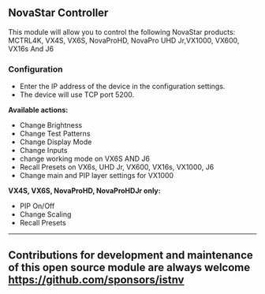 ## NovaStar Controller

This module will allow you to control the following NovaStar products: MCTRL4K, VX4S, VX6S, NovaProHD, NovaPro UHD Jr,VX1000, VX600, VX16s And J6

### Configuration

- Enter the IP address of the device in the configuration settings.
- The device will use TCP port 5200.

**Available actions:**

- Change Brightness
- Change Test Patterns
- Change Display Mode
- Change Inputs
- change working mode on VX6S AND J6
- Recall Presets on VX6s, UHD Jr, VX600, VX16s, VX1000, J6
- Change main and PIP layer settings for VX1000

**VX4S, VX6S, NovaProHD, NovaProHDJr only:**

- PIP On/Off
- Change Scaling
- Recall Presets


---
Contributions for development and maintenance of this open source module are always welcome
https://github.com/sponsors/istnv
---
